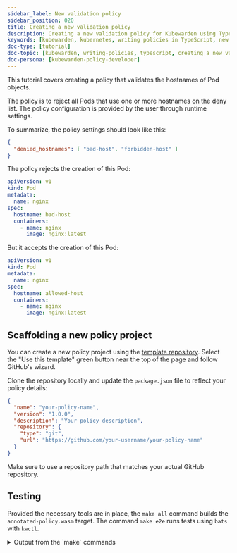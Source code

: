 ```yaml
---
sidebar_label: New validation policy
sidebar_position: 020
title: Creating a new validation policy
description: Creating a new validation policy for Kubewarden using TypeScript.
keywords: [kubewarden, kubernetes, writing policies in TypeScript, new validation policy]
doc-type: [tutorial]
doc-topic: [kubewarden, writing-policies, typescript, creating a new validation policy]
doc-persona: [kubewarden-policy-developer]
---
```


<head>
  <link rel="canonical" href="https://docs.kubewarden.io/tutorials/writing-policies/typescript/scaffold"/>
</head>

This tutorial covers creating a policy that validates the hostnames of Pod objects.

The policy is to reject all Pods that use one or more hostnames on the deny list.
The policy configuration is provided by the user through runtime settings.

To summarize, the policy settings should look like this:

```json
{
  "denied_hostnames": [ "bad-host", "forbidden-host" ]
}
```

The policy rejects the creation of this Pod:

```yaml
apiVersion: v1
kind: Pod
metadata:
  name: nginx
spec:
  hostname: bad-host
  containers:
    - name: nginx
      image: nginx:latest
```

But it accepts the creation of this Pod:

```yaml
apiVersion: v1
kind: Pod
metadata:
  name: nginx
spec:
  hostname: allowed-host
  containers:
    - name: nginx
      image: nginx:latest
```

## Scaffolding a new policy project

You can create a new policy project using the [template repository](https://github.com/kubewarden/js-policy-template). Select the "Use this template" green button near the top of the page and follow GitHub's wizard.

Clone the repository locally and update the `package.json` file to reflect your policy details:

```json
{
  "name": "your-policy-name",
  "version": "1.0.0",
  "description": "Your policy description",
  "repository": {
    "type": "git",
    "url": "https://github.com/your-username/your-policy-name"
  }
}
```

Make sure to use a repository path that matches your actual GitHub repository.

## Testing

Provided the necessary tools are in place, the `make all` command builds the `annotated-policy.wasm` target. The command `make e2e` runs tests using `bats` with `kwctl`.

<details>
<summary>Output from the `make` commands</summary>

```console
make all
npx webpack --config webpack.config.cjs
asset bundled.js 5.52 KiB [compared for emit] [minimized] (name: main)
asset types.d.ts 430 bytes [compared for emit]
asset index.d.ts 11 bytes [compared for emit]
./src/index.ts 3.84 KiB [built] [code generated]
./node_modules/kubewarden-policy-sdk/dist/bundle.js 3.85 KiB [built] [code generated]
webpack 5.101.3 compiled successfully in 2280 ms
npm install

up to date, audited 400 packages in 2s

58 packages are looking for funding
  run `npm fund` for details

found 0 vulnerabilities
```

```console
make e2e
npx webpack --config webpack.config.cjs
asset bundled.js 5.52 KiB [compared for emit] [minimized] (name: main)
asset types.d.ts 430 bytes [compared for emit]
asset index.d.ts 11 bytes [compared for emit]
./src/index.ts 3.84 KiB [built] [code generated]
./node_modules/kubewarden-policy-sdk/dist/bundle.js 3.85 KiB [built] [code generated]
webpack 5.101.3 compiled successfully in 1909 ms
bats e2e.bats
e2e.bats
 ✓ reject because hostname is on deny list
 ✓ accept because hostname is not on the deny list
 ✓ accept because the deny list is empty
 ✓ accept because pod has no hostname set
 ✓ accept non-pod resources

5 tests, 0 failures
```

</details>
